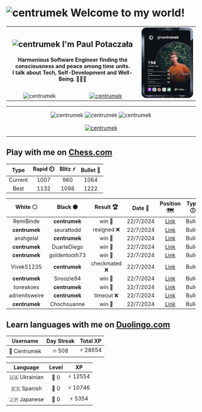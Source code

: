 <h1>
  <img
    src="https://emojis.slackmojis.com/emojis/images/1531849430/4246/blob-sunglasses.gif"
    width="30"
    alt="centrumek"
  />
  Welcome to my world!
</h1>

<table>
  <tbody>
    <tr>
      <td align="center" width="70%" colspan="2">
        <h2>
          <img
            src="https://raw.githubusercontent.com/MartinHeinz/MartinHeinz/master/wave.gif"
            width="30px"
            alt="centrumek"
          />
          I'm Paul Potaczała
        </h2>
        <h4>
          Harmonious Software Engineer finding the consciousness and peace among time units.
          <br/>
          I talk about Tech, Self-Development and Well-Being. 🌿🧘🚀
        </h4>
      </td>
      <td width="30%" rowspan="2">
        <a href="https://app.daily.dev/centrumek">
          <img
            src="./devcard.svg"
            alt="centrumek"
          />
        </a>
      </td>
    </tr>
    <tr align="center">
      <td>
        <img
          src="https://komarev.com/ghpvc/?username=centrumek&label=visitors&color=0e75b6&style=flat"
          alt="centrumek"
        >
      </td>
      <td>
        <a href="https://stackoverflow.com/users/14496012/centrumek">
          <img
            src="https://stackoverflow.com/users/flair/14496012.png?theme=dark"
            alt="centrumek"
          >
        </a>
      </td>
    </tr>
  </tbody>
</table>

---
<div align="center">
  <img 
    src="https://github-readme-stats.vercel.app/api?username=centrumek&show_icons=true&count_private=true&theme=dark&hide_border=true&hide=issues,contribs&bg_color=00000000"
    alt="centrumek"
  />
  <img
    src="https://github-readme-stats.vercel.app/api/top-langs/?username=centrumek&layout=compact&hide_border=true&theme=dark&bg_color=00000000&langs_count=6&exclude_repo=air-statistic-app"
    alt="centrumek"
  />
  <img 
    src="https://github-readme-streak-stats.herokuapp.com?user=centrumek&theme=dark&hide_border=true&background=FFFFFF00"
    alt="centrumek"
  />
  <br/>
  <br/>
  <a href="https://www.buymeacoffee.com/centrumek">
    <img
      src="https://cdn.buymeacoffee.com/buttons/v2/default-orange.png"
      height="50"
      width="210"
      alt="centrumek"
    />
  </a>
</div>

---

## Play with me on [Chess.com](https://www.chess.com/member/centrumek)

<div align="center">
<!--START_SECTION:chessStats-->
<!-- Automatically generated with https://github.com/Balastrong/chess-stats-action -->

| Type | Rapid ⏲️ | Blitz ⚡ | Bullet 🔫 |
|:---:|:---:|:---:|:---:|
| Current | 1007 | 960 | 1064 |
| Best | 1132 | 1098 | 1222 |

| White ⚪ | Black ⚫ | Result 🏆 | Date 📅 | Position 🗺️ | Type 🕕 |
|:---:|:---:|:---:|:---:|:---:|:---:|
| RemiBinde | **centrumek** | win 🥇 | 22/7/2024 | <a href="http://www.ee.unb.ca/cgi-bin/tervo/fen.pl?select=8/6k1/4p3/p2pNp1p/3P2p1/2r1P1P1/PP3PP1/2KR3R w - -">Link</a> | Bullet |
| **centrumek** | seurattodd | resigned ❌ | 22/7/2024 | <a href="http://www.ee.unb.ca/cgi-bin/tervo/fen.pl?select=8/8/p7/3kb1p1/2p1p1P1/8/3K4/8 w - -">Link</a> | Bullet |
| anshgelal | **centrumek** | win 🥇 | 22/7/2024 | <a href="http://www.ee.unb.ca/cgi-bin/tervo/fen.pl?select=8/5kpp/5p2/3p4/5P2/2r1P1P1/P2K3P/8 w - -">Link</a> | Bullet |
| **centrumek** | DuarteDiego | win 🥇 | 22/7/2024 | <a href="http://www.ee.unb.ca/cgi-bin/tervo/fen.pl?select=3r4/p1k2p2/2R5/5Pp1/P5P1/5p1p/4n3/7K b - -">Link</a> | Bullet |
| **centrumek** | goldentooth73 | win 🥇 | 22/7/2024 | <a href="http://www.ee.unb.ca/cgi-bin/tervo/fen.pl?select=r3r1k1/5ppp/p7/1pR1p1K1/3q1n2/8/8/8 b - -">Link</a> | Bullet |
| Vivek51235 | **centrumek** | checkmated ❌ | 22/7/2024 | <a href="http://www.ee.unb.ca/cgi-bin/tervo/fen.pl?select=5r1k/pp6/2p4R/3p2Rp/8/2KB4/PPP2r2/8 b - -">Link</a> | Bullet |
| **centrumek** | Snoozie94 | win 🥇 | 22/7/2024 | <a href="http://www.ee.unb.ca/cgi-bin/tervo/fen.pl?select=R1kr3r/1ppqbpp1/4pn1p/1bPp4/3P1P2/2N1P1P1/7P/2BQK1NR b K -">Link</a> | Bullet |
| toneskoes | **centrumek** | win 🥇 | 22/7/2024 | <a href="http://www.ee.unb.ca/cgi-bin/tervo/fen.pl?select=Bn3rk1/p1p2ppp/3b4/8/8/3P1Q2/PPP2PPq/R1B2RK1 w - -">Link</a> | Bullet |
| adrienitsweire | **centrumek** | timeout ❌ | 22/7/2024 | <a href="http://www.ee.unb.ca/cgi-bin/tervo/fen.pl?select=8/8/8/4N3/2RP1pkB/2P5/P4rP1/3K4 b - -">Link</a> | Bullet |
| **centrumek** | Chochouanne | win 🥇 | 22/7/2024 | <a href="http://www.ee.unb.ca/cgi-bin/tervo/fen.pl?select=8/6pp/5pk1/4bp2/1P5P/8/R3K3/8 b - -">Link</a> | Bullet |

<!--END_SECTION:chessStats-->
</div>

## Learn languages with me on [Duolingo.com](https://www.duolingo.com/profile/Centrumek)

<div align="center">
<!--START_SECTION:duolingoStats-->
<!-- Automatically generated with https://github.com/centrumek/duolingo-readme-stats-->

| Username | Day Streak | Total XP |
|:---:|:---:|:---:|
| 👤 Centrumek | 🔥 508 | ⚡ 28654 |

| Language | Level | XP |
|:---:|:---:|:---:|
| 🇺🇦 Ukrainian | 👑 0 | ⚡ 12554 |
| 🇪🇸 Spanish | 👑 0 | ⚡ 10746 |
| 🇯🇵 Japanese | 👑 0 | ⚡ 5354 |

<!--END_SECTION:duolingoStats-->
</div>
<!--
**centrumek/centrumek** is a ✨ _special_ ✨ repository because its `README.md` (this file) appears on your GitHub profile.

Here are some ideas to get you started:

- 🔭 I’m currently working on ...
- 🌱 I’m currently learning ...
- 👯 I’m looking to collaborate on ...
- 🤔 I’m looking for help with ...
- 💬 Ask me about ...
- 📫 How to reach me: ...
- 😄 Pronouns: ...
- ⚡ Fun fact: ...
-->
